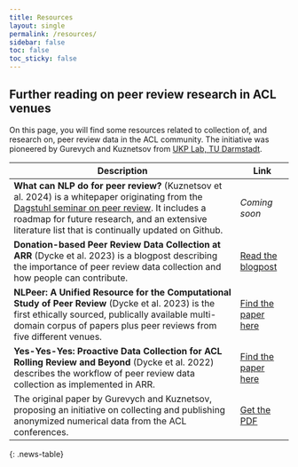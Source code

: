 ```yaml
---
title: Resources
layout: single
permalink: /resources/
sidebar: false
toc: false
toc_sticky: false
---
```


## Further reading on peer review research in ACL venues

On this page, you will find some resources related to collection of, and
research on, peer review data in the ACL community. The initiative was
pioneered by Gurevych and Kuznetsov from [UKP Lab, TU Darmstadt](https://www.informatik.tu-darmstadt.de/ukp/ukp_home/index.en.jsp).

<style>
.news-table { font-size: .9em; table-layout: fixed; }
.news-table tr td:nth-child(1) { font-weight: bold; width: 10em; }
</style>

| Description                                                                                                                                                                                                                                                                        | Link                                                                                    |
| ---------------------------------------------------------------------------------------------------------------------------------------------------------------------------------------------------------------------------------------------------------------------------------- | --------------------------------------------------------------------------------------- |
| **What can NLP do for peer review?** (Kuznetsov et al. 2024) is a whitepaper originating from the [Dagstuhl seminar on peer review](https://dagstuhl.de/24052). It includes a roadmap for future research, and an extensive literature list that is continually updated on Github. | _Coming soon_                                                                           |
| **Donation-based Peer Review Data Collection at ARR** (Dycke et al. 2023) is a blogpost describing the importance of peer review data collection and how people can contribute.                                                                                                    | [Read the blogpost](https://aclrollingreview.org/datacollection)                        |
| **NLPeer: A Unified Resource for the Computational Study of Peer Review** (Dycke et al. 2023) is the first ethically sourced, publically available multi-domain corpus of papers plus peer reviews from five different venues.                                                     | [Find the paper here](https://aclanthology.org/2023.acl-long.277/)                      |
| **Yes-Yes-Yes: Proactive Data Collection for ACL Rolling Review and Beyond** (Dycke et al. 2022) describes the workflow of peer review data collection as implemented in ARR.                                                                                                      | [Find the paper here](https://aclanthology.org/2022.findings-emnlp.23/)                 |
| The original paper by Gurevych and Kuznetsov, proposing an initiative on collecting and publishing anonymized numerical data from the ACL conferences.                                                                                                                             | [Get the PDF](https://aclweb.org/adminwiki/images/b/b1/2._Review_collection_at_ACL.pdf) |

{: .news-table}
